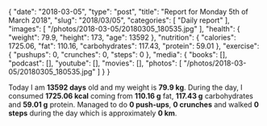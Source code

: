 {
    "date": "2018-03-05",
    "type": "post",
    "title": "Report for Monday 5th of March 2018",
    "slug": "2018\/03\/05",
    "categories": [
        "Daily report"
    ],
    "images": [
        "\/photos\/2018-03-05\/20180305_180535.jpg"
    ],
    "health": {
        "weight": 79.9,
        "height": 173,
        "age": 13592
    },
    "nutrition": {
        "calories": 1725.06,
        "fat": 110.16,
        "carbohydrates": 117.43,
        "protein": 59.01
    },
    "exercise": {
        "pushups": 0,
        "crunches": 0,
        "steps": 0
    },
    "media": {
        "books": [],
        "podcast": [],
        "youtube": [],
        "movies": [],
        "photos": [
            "\/photos\/2018-03-05\/20180305_180535.jpg"
        ]
    }
}

Today I am <strong>13592 days</strong> old and my weight is <strong>79.9 kg</strong>. During the day, I consumed <strong>1725.06 kcal</strong> coming from <strong>110.16 g</strong> fat, <strong>117.43 g</strong> carbohydrates and <strong>59.01 g</strong> protein. Managed to do <strong>0 push-ups</strong>, <strong>0 crunches</strong> and walked <strong>0 steps</strong> during the day which is approximately <strong>0 km</strong>.